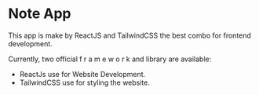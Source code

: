 # Note App

This app is make by ReactJS and TailwindCSS the best combo for frontend development.

Currently, two official f r a m e w o r k and library are available:

- ReactJs use for Website Development.
- TailwindCSS use for styling the website.
